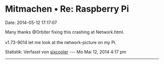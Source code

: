 Mitmachen • Re: Raspberry Pi
============================

Date: 2014-05-12 17:17:07

Many thanks \@Orbiter fixing this crashing at Network.html.\
\
v1.73-9014 let me look at the network-picture on my Pi.

Statistik: Verfasst von
[sixcooler](http://forum.yacy-websuche.de/memberlist.php?mode=viewprofile&u=274)
--- Mo Mai 12, 2014 4:17 pm

------------------------------------------------------------------------
